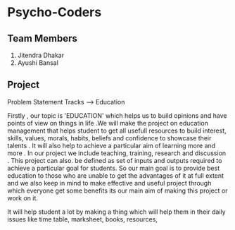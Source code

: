 # Psycho-Coders

## Team Members

1. Jitendra Dhakar
2. Ayushi Bansal


## Project 
Problem Statement Tracks --> Education


Firstly , our topic is 'EDUCATION' which helps us to build opinions and have points of view on things in life .We will make the project on education management that helps student to get all usefull resources to build interest, skills, values, morals, habits, beliefs and confidence to showcase their talents . It will also help to achieve a particular aim of learning more and more . In our project we include teaching, training, research and discussion . This project can also. be defined as set of inputs and outputs required to achieve a particular goal for students. So our main goal is to provide best education to those who are unable to get the advantages of it at full extent and we also keep in mind to make effective and useful project through which everyone get some benefits its our main aim of making this project or work on it.

It will help student  a lot by making a thing which will help them in their daily issues like time table, marksheet, books, resources,  
